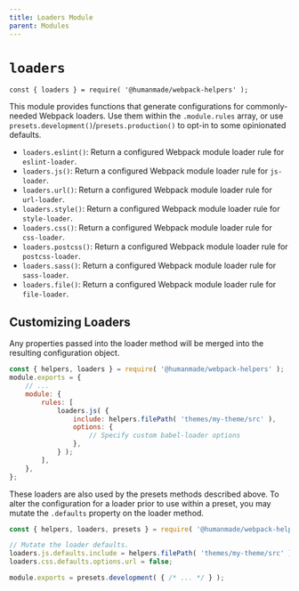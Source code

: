 ```yaml
---
title: Loaders Module
parent: Modules
---
```


# `loaders`

`const { loaders } = require( '@humanmade/webpack-helpers' );`

This module provides functions that generate configurations for commonly-needed Webpack loaders. Use them within the `.module.rules` array, or use `presets.development()`/`presets.production()` to opt-in to some opinionated defaults.

- `loaders.eslint()`: Return a configured Webpack module loader rule for `eslint-loader`.
- `loaders.js()`: Return a configured Webpack module loader rule for `js-loader`.
- `loaders.url()`: Return a configured Webpack module loader rule for `url-loader`.
- `loaders.style()`: Return a configured Webpack module loader rule for `style-loader`.
- `loaders.css()`: Return a configured Webpack module loader rule for `css-loader`.
- `loaders.postcss()`: Return a configured Webpack module loader rule for `postcss-loader`.
- `loaders.sass()`: Return a configured Webpack module loader rule for `sass-loader`.
- `loaders.file()`: Return a configured Webpack module loader rule for `file-loader`.

## Customizing Loaders

Any properties passed into the loader method will be merged into the resulting configuration object.

```js
const { helpers, loaders } = require( '@humanmade/webpack-helpers' );
module.exports = {
	// ...
	module: {
		rules: [
			loaders.js( {
				include: helpers.filePath( 'themes/my-theme/src' ),
				options: {
					// Specify custom babel-loader options
				},
			} );
		],
	},
};
```

These loaders are also used by the presets methods described above. To alter the configuration for a loader prior to use within a preset, you may mutate the `.defaults` property on the loader method.

```js
const { helpers, loaders, presets } = require( '@humanmade/webpack-helpers' );

// Mutate the loader defaults.
loaders.js.defaults.include = helpers.filePath( 'themes/my-theme/src' );
loaders.css.defaults.options.url = false;

module.exports = presets.development( { /* ... */ } );
```
